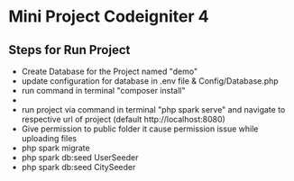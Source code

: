 # Mini Project Codeigniter 4
 

## Steps for Run Project

- Create Database for the Project named "demo"
- update configuration for database in .env file & Config/Database.php
- run command in terminal "composer install"
- 
- run project via command in terminal "php spark serve" and navigate to respective url of project (default http://localhost:8080)
- Give permission to public folder it cause permission issue while uploading files
- php spark migrate 
- php spark db:seed UserSeeder  
- php spark db:seed CitySeeder
